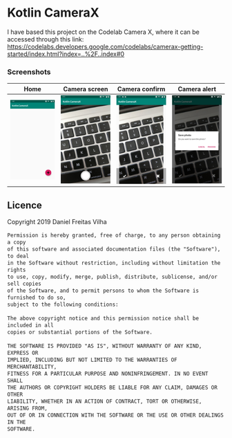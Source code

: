 # Kotlin CameraX
I have based this project on the Codelab Camera X, where it can be accessed through this link:
https://codelabs.developers.google.com/codelabs/camerax-getting-started/index.html?index=..%2F..index#0

### Screenshots
Home | Camera screen | Camera confirm | Camera alert
--- | --- | --- | ---
![Home](/images/Screenshot_20200624-134052.jpg) | ![Camera screen](/images/Screenshot_20200624-134102.jpg) | ![Camera confirm](/images/Screenshot_20200624-134108.jpg) | ![Camera alert](/images/Screenshot_20200624-134117.jpg)

## Licence
Copyright 2019 Daniel Freitas Vilha
```
Permission is hereby granted, free of charge, to any person obtaining a copy
of this software and associated documentation files (the "Software"), to deal
in the Software without restriction, including without limitation the rights
to use, copy, modify, merge, publish, distribute, sublicense, and/or sell copies
of the Software, and to permit persons to whom the Software is furnished to do so,
subject to the following conditions:

The above copyright notice and this permission notice shall be included in all
copies or substantial portions of the Software.

THE SOFTWARE IS PROVIDED "AS IS", WITHOUT WARRANTY OF ANY KIND, EXPRESS OR
IMPLIED, INCLUDING BUT NOT LIMITED TO THE WARRANTIES OF MERCHANTABILITY,
FITNESS FOR A PARTICULAR PURPOSE AND NONINFRINGEMENT. IN NO EVENT SHALL
THE AUTHORS OR COPYRIGHT HOLDERS BE LIABLE FOR ANY CLAIM, DAMAGES OR OTHER
LIABILITY, WHETHER IN AN ACTION OF CONTRACT, TORT OR OTHERWISE, ARISING FROM,
OUT OF OR IN CONNECTION WITH THE SOFTWARE OR THE USE OR OTHER DEALINGS IN THE
SOFTWARE.
```